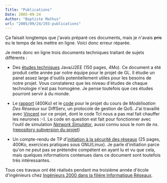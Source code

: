 ```yaml
---
Title: "Publications"
Date: 2005-09-24
Author: "Baptiste Mathus"
url: "2005/09/24/193-publications"
---
```




Ça faisait longtemps que j'avais préparé ces documents, mais je n'avais
~~pris~~ eu le temps de les mettre en ligne. Voici donc erreur réparée.

Je mets donc en ligne trois documents techniques traitant de sujets
différents :

-   Des [études
    techniques](http://batmat.net/docs/Etudes-Techniques-Chronos.pdf)
    Java/J2EE (150 pages, 4Mo). Ce document a été produit cette année
    par notre équipe pour le projet de GL. Il étudie un panel assez
    large d'outils potentiellement utiles pour les besoins de notre
    projet. Vous constaterez que les niveau d'études de chaque
    technologie n'est pas homogène. Je pense toutefois que ces études
    pourront servir à du monde.

-   Le [rapport](http://batmat.net/docs/DiffServ/rapport-diffserv.pdf)
    (400Ko) et le
    [code](http://batmat.net/docs/DiffServ/code-DiffServ.tar.gz) pour le
    projet du cours de *Modélisation Des Réseaux* sur DiffServ, un
    protocole de gestion de QoS. J'ai travaillé avec
    [Vincent](http://genezys.net) sur ce projet, dont le code Tcl nous a
    pas mal fait chauffer les neurones :-). Le code en question est fait
    pour fonctionner avec l'outil de simulation *[Network
    Simulator](http://www.isi.edu/nsnam/ns/)*, aussi connu sous le nom
    de *ns*. ([repository subversion du
    projet](http://opensvn.csie.org/diffserv2k/))

-   Un compte-rendu de TP d'[initiation à la sécurité des
    réseaux](http://batmat.net/docs/secu-rezo.pdf) (25 pages, 400Ko,
    exercices pratiques sous GNU/Linux). Je parle d'initiation parce
    qu'on ne peut pas se prétendre compétent en ayant lu et vu que cela,
    mais quelques informations contenues dans ce document sont toutefois
    très intéressantes.

Tous ces travaux ont été réalisés pendant ma troisième année d'école
d'ingénieurs chez [Ingénieurs 2000 dans la filière Informatique
Réseaux](http://www.avenir.asso.fr "Site de promotion de la filière IR au sein de l'école ingénieurs2000").

